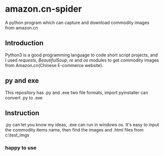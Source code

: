 # amazon.cn-spider
A python program which can capture and download commodity images from amazon.cn
## Introduction
Python3 is a good programming language to code short script projects, and I used *requests*, *BeautifulSoup*, *re* and *os* modules to get  commodity images from Amazon.cn(Chinese E-commerce website).
## py and exe
This repository has .py and .exe two file formats, import pyinstaller can convert .py to .exe
## Instruction
.py can let you know my ideas, .exe can run in windows os. It's easy to input the commodity items name, then find the images and .html files from c:\\test_imgs
### happy to use
